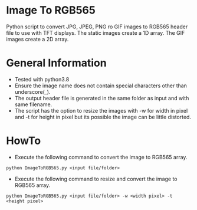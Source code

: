 # Image To RGB565
Python script to convert JPG, JPEG, PNG ro GIF images to RGB565 header file to use with TFT displays.
The static images create a 1D array.
The GIF images create a 2D array.

# General Information
* Tested with python3.8
* Ensure the image name does not contain special characters other than underscore(_).
* The output header file is generated in the same folder as input and with same filename.
* The script has the option to resize the images with -w for width in pixel and -t for height in pixel but its possible the image can be little distorted.

# HowTo
* Execute the following command to convert the image to RGB565 array.
```
python ImageToRGB565.py <input file/folder>
```

* Execute the following command to resize and convert the image to RGB565 array.
```
python ImageToRGB565.py <input file/folder> -w <width pixel> -t <height pixel>
```